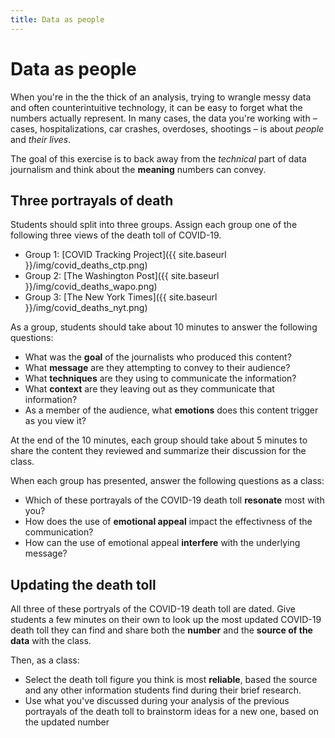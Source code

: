 ```yaml
---
title: Data as people
---
```


# Data as people

When you're in the the thick of an analysis, trying to wrangle messy data and often counterintuitive technology, it can be easy to forget what the numbers actually represent. In many cases, the data you're working with – cases, hospitalizations, car crashes, overdoses, shootings – is about *people* and *their lives*.

The goal of this exercise is to back away from the *technical* part of data journalism and think about the **meaning** numbers can convey.

## Three portrayals of death

Students should split into three groups. Assign each group one of the following three views of the death toll of COVID-19.
* Group 1: [COVID Tracking Project]({{ site.baseurl }}/img/covid_deaths_ctp.png)
* Group 2: [The Washington Post]({{ site.baseurl }}/img/covid_deaths_wapo.png)
* Group 3: [The New York Times]({{ site.baseurl }}/img/covid_deaths_nyt.png)

As a group, students should take about 10 minutes to answer the following questions:

* What was the **goal** of the journalists who produced this content?
* What **message** are they attempting to convey to their audience?
* What **techniques** are they using to communicate the information?
* What **context** are they leaving out as they communicate that information?
* As a member of the audience, what **emotions** does this content trigger as you view it?

At the end of the 10 minutes, each group should take about 5 minutes to share the content they reviewed and summarize their discussion for the class.

When each group has presented, answer the following questions as a class:
* Which of these portrayals of the COVID-19 death toll **resonate** most with you?
* How does the use of **emotional appeal** impact the effectivness of the communication?
* How can the use of emotional appeal **interfere** with the underlying message?

## Updating the death toll

All three of these portryals of the COVID-19 death toll are dated. Give students a few minutes on their own to look up the most updated COVID-19 death toll they can find and share both the **number** and the **source of the data** with the class.

Then, as a class:
* Select the death toll figure you think is most **reliable**, based the source and any other information students find during their brief research.
* Use what you've discussed during your analysis of the previous portrayals of the death toll to brainstorm ideas for a new one, based on the updated number